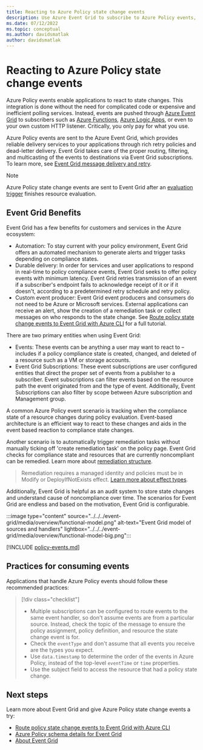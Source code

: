 ```yaml
---
title: Reacting to Azure Policy state change events
description: Use Azure Event Grid to subscribe to Azure Policy events, which allow applications to react to state changes without the need for complicated code.
ms.date: 07/12/2022
ms.topic: conceptual
ms.author: davidsmatlak
author: davidsmatlak
---
```

# Reacting to Azure Policy state change events

Azure Policy events enable applications to react to state changes. This integration is done without
the need for complicated code or expensive and inefficient polling services. Instead, events are
pushed through [Azure Event Grid](../../../event-grid/index.yml) to subscribers such as
[Azure Functions](../../../azure-functions/index.yml),
[Azure Logic Apps](../../../logic-apps/index.yml), or even to your own custom HTTP listener.
Critically, you only pay for what you use.

Azure Policy events are sent to the Azure Event Grid, which provides reliable delivery services to
your applications through rich retry policies and dead-letter delivery. Event Grid takes 
care of the proper routing, filtering, and multicasting of the events to destinations via Event Grid subscriptions.
To learn more, see [Event Grid message delivery and retry](../../../event-grid/delivery-and-retry.md). 

> [!NOTE]
> Azure Policy state change events are sent to Event Grid after an
> [evaluation trigger](../how-to/get-compliance-data.md#evaluation-triggers) finishes resource
> evaluation.

## Event Grid Benefits
Event Grid has a few benefits for customers and services in the Azure ecosystem: 
- Automation: To stay current with your policy environment, Event Grid offers an automated mechanism to generate
  alerts and trigger tasks depending on compliance states.
- Durable delivery:  In order for services and user applications to respond in real-time to policy compliance events,
  Event Grid seeks to offer policy events with minimum latency. Event Grid retries transmission of an event if a subscriber's
  endpoint fails to acknowledge receipt of it or if it doesn't, according to a predetermined retry schedule and retry policy.
- Custom event producer: Event Grid  event producers and consumers do not need to be Azure or Microsoft services.
  External applications can receive an alert, show the creation of a remediation task or collect messages on who responds to the
  state change.	
See
[Route policy state change events to Event Grid with Azure CLI](../tutorials/route-state-change-events.md)
for a full tutorial.

There are two primary entities when using Event Grid: 
- Events: These events can be anything a user may want to react to – includes if a policy compliance state is
   created, changed, and deleted of a resource such as a VM or storage accounts.
- Event Grid Subscriptions: These event subscriptions are user configured entities that direct the proper set of events
  from a publisher to a subscriber. Event subscriptions can filter events based on the resource path the event
  originated from and the type of event. Additionally, Event Subscriptions can also filter by scope between
  Azure subscription and Management group.

A common Azure Policy event scenario is tracking when the compliance state of a resource changes
during policy evaluation. Event-based architecture is an efficient way to react to these changes
and aids in the event based reaction to compliance state changes.

Another scenario is to automatically trigger remediation tasks without manually ticking off 'create 
remediation task' on the policy page. Event Grid checks for compliance state and resources that are currently 
noncompliant can be remedied. Learn more about [remediation structure](../concepts/remediation-structure.md).
  > Remediation requires a managed identity and policies must be in Modify or DeployIfNotExists effect. [Learn more about
effect types](../how-to//remediate-resources.md).

Additionally, Event Grid is helpful as an audit system to store state changes and understand cause of noncompliance over 
time. The scenarios for Event Grid are endless and based on the motivation, Event Grid is configurable. 


:::image type="content" source="../../../event-grid/media/overview/functional-model.png" alt-text="Event Grid model of sources and handlers" lightbox="../../../event-grid/media/overview/functional-model-big.png":::

[!INCLUDE [policy-events.md](../../../../includes/policy/policy-events.md)]

## Practices for consuming events

Applications that handle Azure Policy events should follow these recommended practices:

> [!div class="checklist"]
> - Multiple subscriptions can be configured to route events to the same event handler, so don't
> assume events are from a particular source. Instead, check the topic of the message to ensure the
> policy assignment, policy definition, and resource the state change event is for.
> - Check the `eventType` and don't assume that all events you receive are the types you expect.
> - Use `data.timestamp` to determine the order of the events in Azure Policy, instead of the
> top-level `eventTime` or `time` properties.
> - Use the subject field to access the resource that had a policy state change.

## Next steps

Learn more about Event Grid and give Azure Policy state change events a try:

- [Route policy state change events to Event Grid with Azure CLI](../tutorials/route-state-change-events.md)
- [Azure Policy schema details for Event Grid](../../../event-grid/event-schema-policy.md)
- [About Event Grid](../../../event-grid/overview.md)
